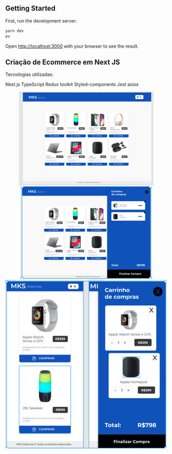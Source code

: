 

## Getting Started

First, run the development server:

```bash
yarn dev
ev
```

Open [http://localhost:3000](http://localhost:3000) with your browser to see the result.


## Criação de Ecommerce em Next JS

Tecnologias utilizadas:

Next.js
TypeScript
Redux toolkit
Styled-components
Jest
axios


<div align="center">
    <img src="assets/img/home.png" />
</div>

<div align="center">
    <img src="assets/img/homeCart.png" />
</div>

<div align-center="center">
    <img src="assets/img/mobile.png" />
</div>
